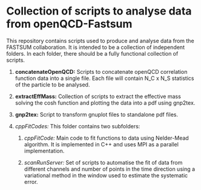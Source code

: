 # Collection of scripts to analyse data from openQCD-Fastsum

This repository contains scripts used to produce and analyse data from the FASTSUM
collaboration. It is intended to be a collection of independent folders. In each
folder, there should be a fully functional collection of scripts.

1. **concatenateOpenQCD:** Scripts to concatenate openQCD correlation function
data into a single file. Each file will contain N_C x N_S statistics of the
particle to be analysed.

2. **extractEffMass:** Collection of scripts to extract the effective mass solving
the cosh function and plotting the data into a pdf using gnp2tex.

3. **gnp2tex:** Script to transform gnuplot files to standalone pdf files.

4. *cppFitCodes:* This folder contains two subfolders:

    1. *cppFitCode:* Main code to fit functions to data using Nelder-Mead
       algorithm. It is implemented in C++ and uses MPI as a parallel implementation.

    2. *scanRunServer:* Set of scripts to automatise the fit of data from
       different channels and number of points in the time direction using a
       variational method in the window used to estimate the systematic error.

